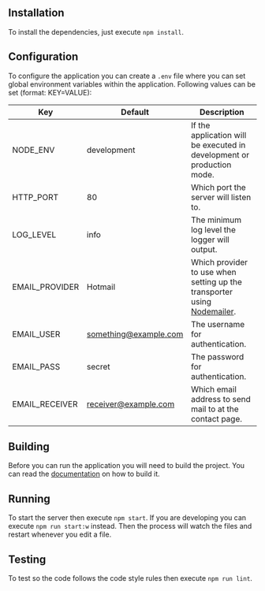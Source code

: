 ## Installation
To install the dependencies, just execute `npm install`.

## Configuration
To configure the application you can create a `.env` file
where you can set global environment variables within the application.
Following values can be set (format: KEY=VALUE):

Key            | Default               | Description
-------------- | --------------------- | -------------
NODE_ENV       | development           | If the application will be executed in development or production mode.
HTTP_PORT      | 80                    | Which port the server will listen to.
LOG_LEVEL      | info                  | The minimum log level the logger will output.
EMAIL_PROVIDER | Hotmail               | Which provider to use when setting up the transporter using [Nodemailer](https://nodemailer.com/smtp/well-known/).
EMAIL_USER     | something@example.com | The username for authentication.
EMAIL_PASS     | secret                | The password for authentication.
EMAIL_RECEIVER | receiver@example.com  | Which email address to send mail to at the contact page.

## Building
Before you can run the application you will need to build the project.
You can read the [documentation](../client/README.md) on how to build it.

## Running
To start the server then execute `npm start`.
If you are developing you can execute `npm run start:w` instead.
Then the process will watch the files and restart whenever you edit a file.

## Testing
To test so the code follows the code style rules then execute `npm run lint`.
